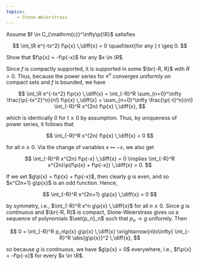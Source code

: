 ```yaml
---
topics:
    - Stone-Weierstrass
---
```


<problem>

Assume $f \in C_{\mathrm{c}}^\infty\p{\R}$ satisfies

$$
\int_\R e^{-tx^2} f\p{x} \,\diff{x} = 0
\quad\text{for any } t \geq 0.
$$

Show that $f\p{x} = -f\p{-x}$ for any $x \in \R$.

</problem>

<solution>

Since $f$ is compactly supported, it is supported in some $\br{-R, R}$ with $R > 0$. Thus, because the power series for $e^x$ converges uniformly on compact sets and $f$ is bounded, we have

$$
\int_\R e^{-tx^2} f\p{x} \,\diff{x}
    = \int_{-R}^R \sum_{n=0}^\infty \frac{\p{-tx^2}^n}{n!} f\p{x} \,\diff{x}
    = \sum_{n=0}^\infty \frac{\p{-t}^n}{n!} \int_{-R}^R x^{2n} f\p{x} \,\diff{x},
$$

which is identically $0$ for $t \geq 0$ by assumption. Thus, by uniqueness of power series, it follows that

$$
\int_{-R}^R x^{2n} f\p{x} \,\diff{x} = 0
$$

for all $n \geq 0$. Via the change of variables $x \mapsto -x$, we also get

$$
\int_{-R}^R x^{2n} f\p{-x} \,\diff{x} = 0
\implies
\int_{-R}^R x^{2n}\p{f\p{x} + f\p{-x}} \,\diff{x}
    = 0.
$$

If we set $g\p{x} = f\p{x} + f\p{-x}$, then clearly $g$ is even, and so $x^{2n+1} g\p{x}$ is an odd function. Hence,

$$
\int_{-R}^R x^{2n+1} g\p{x} \,\diff{x}
    = 0
$$

by symmetry, i.e., $\int_{-R}^R x^n g\p{x} \,\diff{x}$ for all $n \geq 0$. Since $g$ is continuous and $\br{-R, R}$ is compact, Stone-Weierstrass gives us a sequence of polynomials $\set{p_n}_n$ such that $p_n \to g$ uniformly. Then

$$
0
    = \int_{-R}^R p_n\p{x} g\p{x} \,\diff{x}
    \xrightarrow{n\to\infty} \int_{-R}^R \abs{g\p{x}}^2 \,\diff{x},
$$

so because $g$ is continuous, we have $g\p{x} = 0$ everywhere, i.e., $f\p{x} = -f\p{-x}$ for every $x \in \R$.

</solution>
